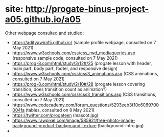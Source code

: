# site: http://progate-binus-project-a05.github.io/a05
Other webpage consulted and studied:
- https://adityawira15.github.io/ (sample profile webpage, consulted on 7 May 2021)
- https://www.w3schools.com/css/css_rwd_mediaqueries.asp (responsive sample code, consulted on 7 May 2021)
- https://prog-8.com/html/study/3/12#/25 (progate lesson with header, main part, body part, footer, and responsive design)
- https://www.w3schools.com/css/css3_animations.asp (CSS animations, consulted on 7 May 2021)
- https://prog-8.com/html/study/2/10#/28 (progate lesson covering transition, does transition count as animation?)
- https://www.w3schools.com/css/css3_transitions.asp (CSS transitions, consulted on 7 May 2021)
- https://www.codecademy.com/forum_questions/5293eeb3f10c6069700004fa (tables, consulted on 8 May 2021)
- https://twitter.com/progateen (mascot.jpg)
- https://www.rawpixel.com/image/585921/free-photo-image-background-product-background-texture (background-intro.jpg)
- 
